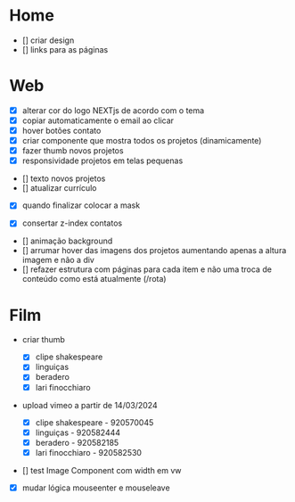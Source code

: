# Home

- [] criar design
- [] links para as páginas

<!------------------------------------------>

# Web

- [x] alterar cor do logo NEXTjs de acordo com o tema
- [x] copiar automaticamente o email ao clicar
- [x] hover botões contato
- [x] criar componente que mostra todos os projetos (dinamicamente)
- [x] fazer thumb novos projetos
- [x] responsividade projetos em telas pequenas
- [] texto novos projetos
- [] atualizar currículo

- [x] quando finalizar colocar a mask

- [x] consertar z-index contatos
- [] animação background
- [] arrumar hover das imagens dos projetos aumentando apenas a altura imagem e não a div
- [] refazer estrutura com páginas para cada item e não uma troca de conteúdo como está atualmente (/rota)

<!------------------------------------------>

# Film

- criar thumb

  - [x] clipe shakespeare
  - [x] linguiças
  - [x] beradero
  - [x] lari finocchiaro

- upload vimeo a partir de 14/03/2024

  - [x] clipe shakespeare - 920570045
  - [x] linguiças - 920582444
  - [x] beradero - 920582185
  - [x] lari finocchiaro - 920582530

- [] test Image Component com width em vw
- [x] mudar lógica mouseenter e mouseleave
